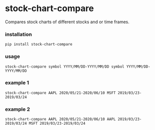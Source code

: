# stock-chart-compare
Compares stock charts of different stocks and or time frames.

### installation
```pip install stock-chart-compare```

### usage
```stock-chart-compare symbol YYYY/MM/DD-YYYY/MM/DD symbol YYYY/MM/DD-YYYY/MM/DD```
### example 1
```stock-chart-compare AAPL 2020/05/21-2020/06/10 MSFT 2019/03/23-2019/03/24```
### example 2
```stock-chart-compare AAPL 2020/05/21-2020/06/10 AAPL 2019/03/23-2019/03/24 MSFT 2019/03/23-2019/03/24```
